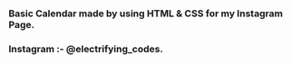 ### Basic Calendar made by using HTML & CSS for my Instagram Page.

### Instagram :- @electrifying_codes.